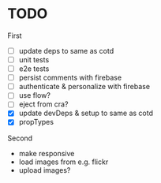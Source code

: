# TODO

First

- [ ] update deps to same as cotd
- [ ] unit tests
- [ ] e2e tests
- [ ] persist comments with firebase
- [ ] authenticate & personalize with firebase
- [ ] use flow?
- [ ] eject from cra?
- [x] update devDeps & setup to same as cotd
- [X] propTypes

Second

 * make responsive
 * load images from e.g. flickr
 * upload images?